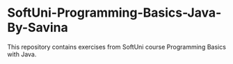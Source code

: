 # SoftUni-Programming-Basics-Java-By-Savina
This repository contains exercises from SoftUni course Programming Basics with Java.
